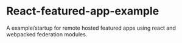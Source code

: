 # React-featured-app-example
A example/startup for remote hosted featured apps using react and webpacked federation modules.
